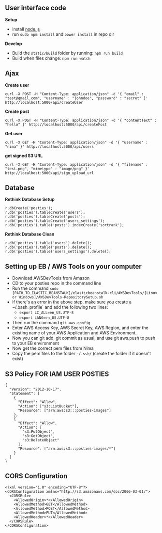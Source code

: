 ## User interface code

**Setup**
- Install [node.js](http://nodejs.org/)
- run `sudo npm install` and `bower install` in repo dir

**Develop**
- Build the `static/build` folder by running: `npm run build`
- Build when files change: `npm run watch`

## Ajax
**Create user**
```
curl -X POST -H "Content-Type: application/json" -d '{ "email" : "test@gmail.com", "username" : "johndoe", "password" : "secret" }' http://localhost:5000/api/createUser
```

**Create post**
```
curl -X POST -H "Content-Type: application/json" -d '{ "contentText" : "hello" }' http://localhost:5000/api/createPost
```

**Get user**
```
curl -X GET -H "Content-Type: application/json" -d '{ "username" : "nima" }' http://localhost:5000/api/users
```

**get signed S3 URL**
```
curl -X GET -H "Content-Type: application/json" -d '{ "filename" : "test.png", "mimetype" : "image/png" }' http://localhost:5000/api/sign_upload_url
```
## Database
**Rethink Database Setup**
```
r.dbCreate('posties');
r.db('posties').tableCreate('users');
r.db('posties').tableCreate('posts');
r.db('posties').tableCreate('users_settings');
r.db('posties').table('posts').indexCreate('sortrank');
```

**Rethink Database Clean**
```
r.db('posties').table('users').delete();
r.db('posties').table('posts').delete();
r.db('posties').table('users_settings').delete();
```

## Setting up EB / AWS Tools on your computer
- Download AWSDevTools from Amazon
- CD to your posties repo in the command line
- Run the command `sudo [PATH_TO_ELASTIC_BEANSTALK]/elasticbeanstalk-cli/AWSDevTools/[Linux or Windows]/AWSDevTools-RepositorySetup.sh`
- If there's an error in the above step, make sure you create a ~/.bash_profile` and add the following two lines:
  - `export LC_ALL=en_US.UTF-8`
  - `export LANG=en_US.UTF-8`
- Then run the command `git aws.config`
- Enter AWS Access Key, AWS Secret Key, AWS Region, and enter the existing name of your AWS Application and AWS Environment.
- Now you can git add, git commit as usual, and use git aws.push to push to your EB environment
- Now get the correct pem files from Nima
- Copy the pem files to the folder `~/.ssh/` (create the folder if it doesn't exist)

## S3 Policy FOR IAM USER POSTIES
```
{
  "Version": "2012-10-17",
  "Statement": [
    {
      "Effect": "Allow",
      "Action": ["s3:ListBucket"],
      "Resource": ["arn:aws:s3:::posties-images"]
    },
    {
      "Effect": "Allow",
      "Action": [
        "s3:PutObject",
        "s3:GetObject",
        "s3:DeleteObject"
      ],
      "Resource": ["arn:aws:s3:::posties-images/*"]
    }
  ]
}
```

## CORS Configuration
```
<?xml version="1.0" encoding="UTF-8"?>
<CORSConfiguration xmlns="http://s3.amazonaws.com/doc/2006-03-01/">
  <CORSRule>
    <AllowedOrigin>*</AllowedOrigin>
    <AllowedMethod>GET</AllowedMethod>
    <AllowedMethod>POST</AllowedMethod>
    <AllowedMethod>PUT</AllowedMethod>
    <AllowedHeader>*</AllowedHeader>
  </CORSRule>
</CORSConfiguration>
```
